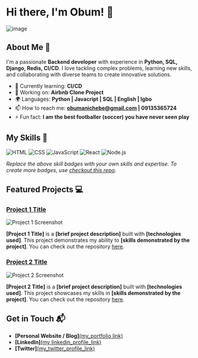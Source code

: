 # Hi there, I'm Obum! 👋


![image](https://github.com/user-attachments/assets/47acdd59-9034-4126-835f-c37a354bb3fe)



## About Me 🚀

I'm a passionate **Backend developer** with experience in **Python, SQL, Django, Redis, CI/CD**. I love tackling complex problems, learning new skills, and collaborating with diverse teams to create innovative solutions.

- 🌱 Currently learning: **CI/CD**
- 🔭 Working on: **Airbnb Clone Project**
- 🌍 Languages: **Python | Javacript | SQL | English | Igbo**
- 📫 How to reach me: **obumanichebe@gmail.com | 09135365724**
- ⚡ Fun fact: **I am the best footballer (soccer) you have never seen play**

## My Skills 🧠

![HTML](https://img.shields.io/badge/-HTML-E34F26?style=flat-square&logo=html5&logoColor=white)
![CSS](https://img.shields.io/badge/-CSS-1572B6?style=flat-square&logo=css3&logoColor=white)
![JavaScript](https://img.shields.io/badge/-JavaScript-F7DF1E?style=flat-square&logo=javascript&logoColor=black)
![React](https://img.shields.io/badge/-React-61DAFB?style=flat-square&logo=react&logoColor=black)
![Node.js](https://img.shields.io/badge/-Node.js-339933?style=flat-square&logo=node.js&logoColor=white)

*Replace the above skill badges with your own skills and expertise. To create more badges, use [checkout this repo](https://github.com/alexandresanlim/Badges4-README.md-Profile).*

## Featured Projects 💻

### [Project 1 Title](project_1_link)

![Project 1 Screenshot](project_1_screenshot_url)

**[Project 1 Title]** is a **[brief project description]** built with **[technologies used]**. This project demonstrates my ability to **[skills demonstrated by the project]**. You can check out the repository [here](project_1_repository_link).

### [Project 2 Title](project_2_link)

![Project 2 Screenshot](project_2_screenshot_url)

**[Project 2 Title]** is a **[brief project description]** built with **[technologies used]**. This project showcases my skills in **[skills demonstrated by the project]**. You can check out the repository [here](project_2_repository_link).

## Get in Touch 📬

- **[Personal Website / Blog]**[(my_portfolio link)](https://github.com/obum/obum/blob/main/README.md)
- **[LinkedIn]**[(my linkedin_profile_link)](https://linkedin.com/in/obum)
- **[Twitter]**[(my_twitter_profile_link)](https://x.com/obum6)


